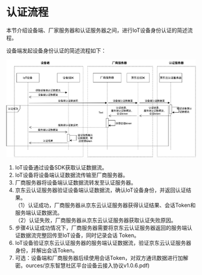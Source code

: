 # 认证流程

本节介绍设备端、厂家服务器和认证服务器之间，进行IoT设备身份认证的简述流程。  

设备端发起设备身份认证的简述流程如下：

![认证流程](../../../../image/IoT/IoT-Device-Identity/Authentication-Process.png)  

1. IoT设备通过设备SDK获取认证数据流。
2. IoT设备将设备端认证数据流传输至厂商服务器。
3. 厂商服务器将设备端认证数据流转发至认证服务器。
4. 京东云认证服务器验证设备端认证数据流，确认IoT设备身份，并返回认证结果。  
（1）认证成功，厂商服务器从京东云认证服务器获得认证结果、会话Token和服务端认证数据流。  
（2）认证失败，厂商服务器从京东云认证服务器获取认证失败原因。
5. 步骤4认证成功情况下，厂商服务器需要将京东云认证服务器返回的服务端认证数据流完整回传至IoT设备，同时记录会话 Token。 
6. IoT设备验证京东云认证服务器的服务端认证数据流，验证京东云认证服务器身份，并解出会话Token。
7. 可选：设备端和厂商服务器后续使用会话Token，对双方通讯数据进行加解密。ources/京东智慧社区平台设备云接入协议v1.0.6.pdf)